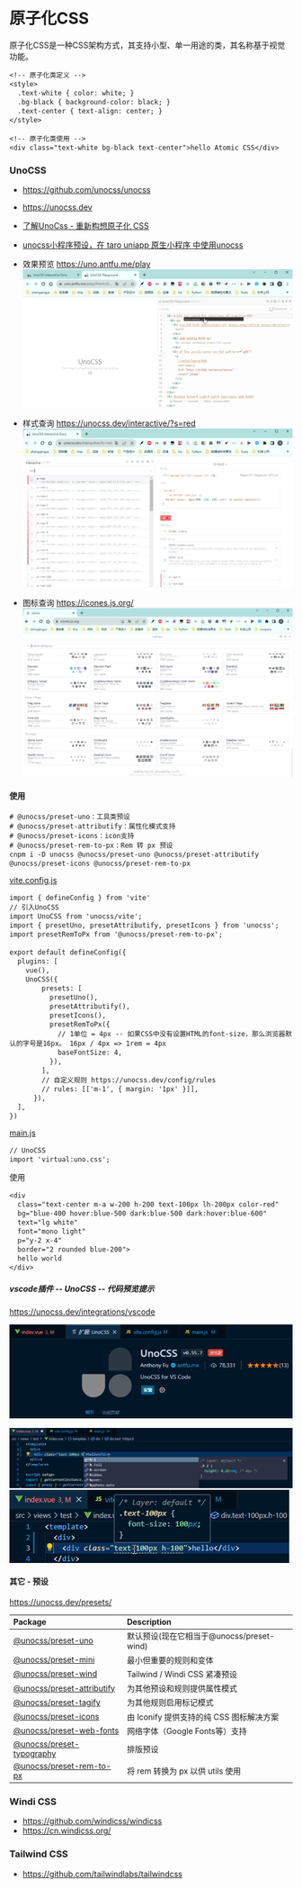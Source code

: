 # 原子化CSS

原子化CSS是一种CSS架构方式，其支持小型、单一用途的类，其名称基于视觉功能。

```
<!-- 原子化类定义 -->
<style>
  .text-white { color: white; }
  .bg-black { background-color: black; }
  .text-center { text-align: center; }
</style>

<!-- 原子化类使用 -->
<div class="text-white bg-black text-center">hello Atomic CSS</div>
```

### UnoCSS

- https://github.com/unocss/unocss
- https://unocss.dev
- [了解UnoCss - 重新构想原子化 CSS](https://antfu.me/posts/reimagine-atomic-css-zh)
- [unocss小程序预设，在 taro uniapp 原生小程序 中使用unocss](https://github.com/MellowCo/unocss-preset-weapp)

- 效果预览 https://uno.antfu.me/play ![](./images/23-UnoCSS-1694157118968.png)
- 样式查询 https://unocss.dev/interactive/?s=red ![](./images/23-UnoCSS-1694156958382.png)
- 图标查询 https://icones.js.org/ ![](./images/23-UnoCSS-1694157495375.png)

#### 使用

```shell
# @unocss/preset-uno：工具类预设
# @unocss/preset-attributify：属性化模式支持
# @unocss/preset-icons：icon支持
# @unocss/preset-rem-to-px：Rem 转 px 预设
cnpm i -D unocss @unocss/preset-uno @unocss/preset-attributify @unocss/preset-icons @unocss/preset-rem-to-px
```

[vite.config.js](../vite.config.js)

```
import { defineConfig } from 'vite'
// 引入UnoCSS
import UnoCSS from 'unocss/vite';
import { presetUno, presetAttributify, presetIcons } from 'unocss';
import presetRemToPx from '@unocss/preset-rem-to-px';

export default defineConfig({
  plugins: [
    vue(),
    UnoCSS({
        presets: [
          presetUno(),
          presetAttributify(),
          presetIcons(),
          presetRemToPx({
            // 1单位 = 4px -- 如果CSS中没有设置HTML的font-size，那么浏览器默认的字号是16px。 16px / 4px => 1rem = 4px
            baseFontSize: 4,
          }),
        ],
        // 自定义规则 https://unocss.dev/config/rules
        // rules: [['m-1', { margin: '1px' }]],
      }),
  ],
})
```

[main.js](../src/main.js)

```
// UnoCSS
import 'virtual:uno.css';
```

使用

```
<div
  class="text-center m-a w-200 h-200 text-100px lh-200px color-red"
  bg="blue-400 hover:blue-500 dark:blue-500 dark:hover:blue-600"
  text="lg white"
  font="mono light"
  p="y-2 x-4"
  border="2 rounded blue-200">
  hello world
</div>
```

##### vscode插件 -- UnoCSS -- 代码预览提示

https://unocss.dev/integrations/vscode

![](./images/23-UnoCSS-1694157852989.png)

![](./images/23-UnoCSS-1694157896357.png)
![](./images/23-UnoCSS-1694157955890.png)

#### 其它 - 预设

https://unocss.dev/presets/

| Package                                                              | Description                     |
|:---------------------------------------------------------------------|:--------------------------------|
| [@unocss/preset-uno](https://unocss.dev/presets/uno)                 | 默认预设(现在它相当于@unocss/preset-wind) |
| [@unocss/preset-mini](https://unocss.dev/presets/mini)               | 最小但重要的规则和变体                     |
| [@unocss/preset-wind](https://unocss.dev/presets/wind)               | Tailwind / Windi CSS 紧凑预设       |
| [@unocss/preset-attributify](https://unocss.dev/presets/attributify) | 为其他预设和规则提供属性模式                  |
| [@unocss/preset-tagify](https://unocss.dev/presets/tagify)           | 为其他规则启用标记模式                     |
| [@unocss/preset-icons](https://unocss.dev/presets/icons)             | 由 Iconify 提供支持的纯 CSS 图标解决方案     |
| [@unocss/preset-web-fonts](https://unocss.dev/presets/web-fonts)     | 网络字体（Google Fonts等）支持           |
| [@unocss/preset-typography](https://unocss.dev/presets/typography)   | 排版预设                            |
| [@unocss/preset-rem-to-px](https://unocss.dev/presets/rem-to-px)     | 将 rem 转换为 px 以供 utils 使用        |

### Windi CSS

- https://github.com/windicss/windicss
- https://cn.windicss.org/

### Tailwind CSS

- https://github.com/tailwindlabs/tailwindcss
